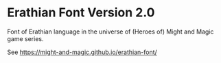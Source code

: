 # Erathian Font Version 2.0

Font of Erathian language in the universe of (Heroes of) Might and Magic game series.

See https://might-and-magic.github.io/erathian-font/